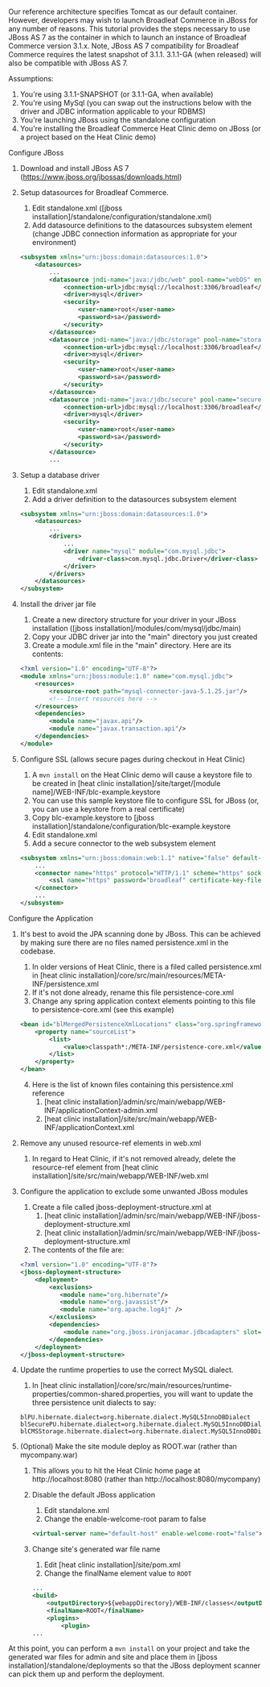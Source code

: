 Our reference architecture specifies Tomcat as our default container. However, developers may wish to launch Broadleaf Commerce in JBoss for any
number of reasons. This tutorial provides the steps necessary to use JBoss AS 7 as the container in which to launch an instance of Broadleaf Commerce version 3.1.x.
Note, JBoss AS 7 compatibility for Broadleaf Commerce requires the latest snapshot of 3.1.1. 3.1.1-GA (when released) will also be compatible with JBoss AS 7.

Assumptions:

1. You're using 3.1.1-SNAPSHOT (or 3.1.1-GA, when available)
2. You're using MySql (you can swap out the instructions below with the driver and JDBC information applicable to your RDBMS)
3. You're launching JBoss using the standalone configuration
4. You're installing the Broadleaf Commerce Heat Clinic demo on JBoss (or a project based on the Heat Clinic demo)

Configure JBoss

1. Download and install JBoss AS 7 (https://www.jboss.org/jbossas/downloads.html)

2. Setup datasources for Broadleaf Commerce.

    1. Edit standalone.xml ([jboss installation]/standalone/configuration/standalone.xml)
    2. Add datasource definitions to the datasources subsystem element (change JDBC connection information as appropriate for your environment)

    ```xml
    <subsystem xmlns="urn:jboss:domain:datasources:1.0">
        <datasources>
            ...
            <datasource jndi-name="java:/jdbc/web" pool-name="webDS" enabled="true" use-java-context="true">
                <connection-url>jdbc:mysql://localhost:3306/broadleaf</connection-url>
                <driver>mysql</driver>
                <security>
                    <user-name>root</user-name>
                    <password>sa</password>
                </security>
            </datasource>
            <datasource jndi-name="java:/jdbc/storage" pool-name="storageDS" enabled="true" use-java-context="true">
                <connection-url>jdbc:mysql://localhost:3306/broadleaf</connection-url>
                <driver>mysql</driver>
                <security>
                    <user-name>root</user-name>
                    <password>sa</password>
                </security>
            </datasource>
            <datasource jndi-name="java:/jdbc/secure" pool-name="secureDS" enabled="true" use-java-context="true">
                <connection-url>jdbc:mysql://localhost:3306/broadleaf</connection-url>
                <driver>mysql</driver>
                <security>
                    <user-name>root</user-name>
                    <password>sa</password>
                </security>
            </datasource>
            ...
    ```

3. Setup a database driver

    1. Edit standalone.xml
    2. Add a driver definition to the datasources subsystem element
    
    ```xml
    <subsystem xmlns="urn:jboss:domain:datasources:1.0">
        <datasources>
            ...
            <drivers>
                ...
                <driver name="mysql" module="com.mysql.jdbc">
                    <driver-class>com.mysql.jdbc.Driver</driver-class>
                </driver>
            </drivers>
        </datasources>
    </subsystem>
    ```

4. Install the driver jar file

    1. Create a new directory structure for your driver in your JBoss installation ([jboss installation]/modules/com/mysql/jdbc/main)
    2. Copy your JDBC driver jar into the "main" directory you just created
    3. Create a module.xml file in the "main" directory. Here are its contents:
    
    ```xml
    <?xml version="1.0" encoding="UTF-8"?>
    <module xmlns="urn:jboss:module:1.0" name="com.mysql.jdbc">
        <resources>
            <resource-root path="mysql-connector-java-5.1.25.jar"/>
            <!-- Insert resources here -->
        </resources>
        <dependencies>
            <module name="javax.api"/>
            <module name="javax.transaction.api"/>
        </dependencies>
    </module>
    ```

5. Configure SSL (allows secure pages during checkout in Heat Clinic)

    1. A `mvn install` on the Heat Clinic demo will cause a keystore file to be created in [heat clinic installation]/site/target/[module name]/WEB-INF/blc-example.keystore
    2. You can use this sample keystore file to configure SSL for JBoss (or, you can use a keystore from a real certificate)
    3. Copy blc-example.keystore to [jboss installation]/standalone/configuration/blc-example.keystore
    4. Edit standalone.xml
    5. Add a secure connector to the web subsystem element
    
    ```xml
    <subsystem xmlns="urn:jboss:domain:web:1.1" native="false" default-virtual-server="default-host">
        ...
        <connector name="https" protocol="HTTP/1.1" scheme="https" socket-binding="https" secure="true">
            <ssl name="https" password="broadleaf" certificate-key-file="../standalone/configuration/blc-example.keystore"/>
        </connector>
        ...
    </subsystem>
    ```

Configure the Application

1. It's best to avoid the JPA scanning done by JBoss. This can be achieved by making sure there are no files named persistence.xml in the codebase.

    1. In older versions of Heat Clinic, there is a filed called persistence.xml in [heat clinic installation]/core/src/main/resources/META-INF/persistence.xml
    2. If it's not done already, rename this file persistence-core.xml
    3. Change any spring application context elements pointing to this file to persistence-core.xml (see this example)
    
    ```xml
    <bean id="blMergedPersistenceXmlLocations" class="org.springframework.beans.factory.config.ListFactoryBean">
        <property name="sourceList">
            <list>
                <value>classpath*:/META-INF/persistence-core.xml</value>
            </list>
        </property>
    </bean>
    ```
    4. Here is the list of known files containing this persistence.xml reference
        1. [heat clinic installation]/admin/src/main/webapp/WEB-INF/applicationContext-admin.xml
        2. [heat clinic installation]/site/src/main/webapp/WEB-INF/applicationContext.xml

2. Remove any unused resource-ref elements in web.xml

    1. In regard to Heat Clinic, if it's not removed already, delete the resource-ref element from [heat clinic installation]/site/src/main/webapp/WEB-INF/web.xml

3. Configure the application to exclude some unwanted JBoss modules

    1. Create a file called jboss-deployment-structure.xml at
        1. [heat clinic installation]/admin/src/main/webapp/WEB-INF/jboss-deployment-structure.xml
        2. [heat clinic installation]/admin/src/main/webapp/WEB-INF/jboss-deployment-structure.xml
    2. The contents of the file are:
    
    ```xml
    <?xml version="1.0" encoding="UTF-8"?>
    <jboss-deployment-structure>
        <deployment>
            <exclusions>
               <module name="org.hibernate"/>
               <module name="org.javassist"/>
               <module name="org.apache.log4j" />
            </exclusions>
            <dependencies>
                <module name="org.jboss.ironjacamar.jdbcadapters" slot="main"/>
            </dependencies>
        </deployment>
    </jboss-deployment-structure>
    ```

4. Update the runtime properties to use the correct MySQL dialect.

    1. In [heat clinic installation]/core/src/main/resources/runtime-properties/common-shared.properties, you will want to update the three persistence unit dialects to say:
    
    ```text
    blPU.hibernate.dialect=org.hibernate.dialect.MySQL5InnoDBDialect
    blSecurePU.hibernate.dialect=org.hibernate.dialect.MySQL5InnoDBDialect
    blCMSStorage.hibernate.dialect=org.hibernate.dialect.MySQL5InnoDBDialect
    ```

5. (Optional) Make the site module deploy as ROOT.war (rather than mycompany.war)

    1. This allows you to hit the Heat Clinic home page at http://localhost:8080 (rather than http://localhost:8080/mycompany)
    2. Disable the default JBoss application
        1. Edit standalone.xml
        2. Change the enable-welcome-root param to false
        
        ```xml
        <virtual-server name="default-host" enable-welcome-root="false">
        ```
    3. Change site's generated war file name
        1. Edit [heat clinic installation]/site/pom.xml
        2. Change the finalName element value to `ROOT`
        
        ```xml
        ...
        <build>
            <outputDirectory>${webappDirectory}/WEB-INF/classes</outputDirectory>
            <finalName>ROOT</finalName>
            <plugins>
                <plugin>
        ...
        ```

At this point, you can perform a `mvn install` on your project and take the generated war files for admin and site and place them in
[jboss installation]/standalone/deployments so that the JBoss deployment scanner can pick them up and perform the deployment.

